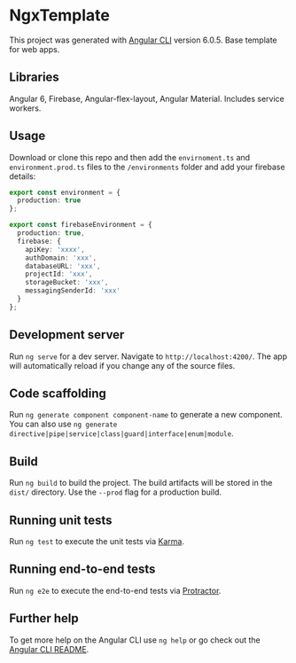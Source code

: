 # NgxTemplate

This project was generated with [Angular CLI](https://github.com/angular/angular-cli) version 6.0.5. Base template for web apps.

## Libraries

Angular 6, Firebase, Angular-flex-layout, Angular Material. Includes service workers.

## Usage

Download or clone this repo and then add the `envirnoment.ts` and `environment.prod.ts` files to the `/environments` folder and add your firebase details:

```ts
export const environment = {
  production: true
};

export const firebaseEnvironment = {
  production: true,
  firebase: {
    apiKey: 'xxxx',
    authDomain: 'xxx',
    databaseURL: 'xxx',
    projectId: 'xxx',
    storageBucket: 'xxx',
    messagingSenderId: 'xxx'
  }
};
```

## Development server

Run `ng serve` for a dev server. Navigate to `http://localhost:4200/`. The app will automatically reload if you change any of the source files.

## Code scaffolding

Run `ng generate component component-name` to generate a new component. You can also use `ng generate directive|pipe|service|class|guard|interface|enum|module`.

## Build

Run `ng build` to build the project. The build artifacts will be stored in the `dist/` directory. Use the `--prod` flag for a production build.

## Running unit tests

Run `ng test` to execute the unit tests via [Karma](https://karma-runner.github.io).

## Running end-to-end tests

Run `ng e2e` to execute the end-to-end tests via [Protractor](http://www.protractortest.org/).

## Further help

To get more help on the Angular CLI use `ng help` or go check out the [Angular CLI README](https://github.com/angular/angular-cli/blob/master/README.md).
